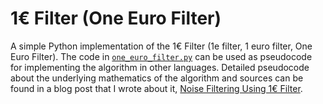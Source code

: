 # 1€ Filter (One Euro Filter)
A simple Python implementation of the 1€ Filter (1e filter, 1 euro filter, One Euro Filter). The code in [`one_euro_filter.py`](./one_euro_filter.py) can be used as pseudocode for implementing the algorithm in other languages. Detailed pseudocode about the underlying mathematics of the algorithm and sources can be found in a blog post that I wrote about it, [Noise Filtering Using 1€ Filter](https://jaantollander.com/post/noise-filtering-using-one-euro-filter/).
